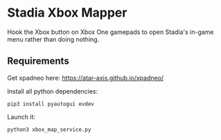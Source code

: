 # Stadia Xbox Mapper

Hook the Xbox button on Xbox One gamepads to open Stadia's in-game menu rather than doing nothing.

## Requirements

Get xpadneo here: https://atar-axis.github.io/xpadneo/

Install all python dependencies:
```
pip3 install pyautogui evdev
```

Launch it:
```
python3 xbox_map_service.py
```